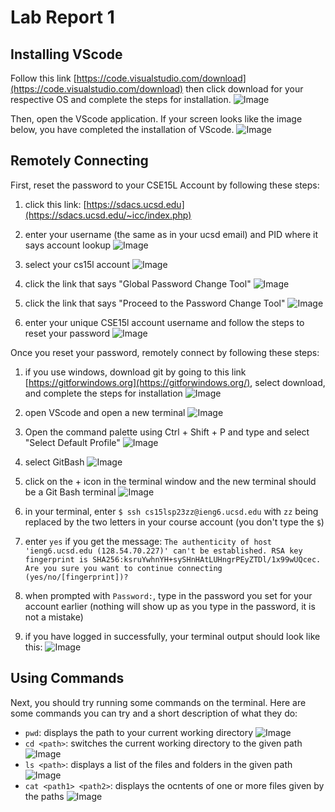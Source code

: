 # **Lab Report 1**
## Installing VScode
Follow this link [https://code.visualstudio.com/download](https://code.visualstudio.com/download) then click download for your respective OS and complete the steps for installation.
![Image](Screenshot%202023-04-10%20161413.png)


Then, open the VScode application. If your screen looks like the image below, you have completed the installation of VScode.
![Image](Screenshot%202023-04-10%20161913.png)


## Remotely Connecting
First, reset the password to your CSE15L Account by following these steps:
1. click this link: [https://sdacs.ucsd.edu](https://sdacs.ucsd.edu/~icc/index.php)
2. enter your username (the same as in your ucsd email) and PID where it says account lookup
![Image](Screenshot%202023-04-10%20164019.png)


3. select your cs15l account
![Image](Screenshot%202023-04-10%20182259.png)


4. click the link that says "Global Password Change Tool"
![Image](Screenshot%202023-04-10%20182522.png)


5. click the link that says "Proceed to the Password Change Tool"
![Image](Screenshot%202023-04-10%20182742.png)


6. enter your unique CSE15l account username and follow the steps to reset your password
![Image](Screenshot%202023-04-10%20182940.png) 


Once you reset your password, remotely connect by following these steps:
1. if you use windows, download git by going to this link [https://gitforwindows.org](https://gitforwindows.org/), select download, and complete the steps for installation
![Image](Screenshot%202023-04-10%20185256.png)


2. open VScode and open a new terminal
![Image](Screenshot%202023-04-10%20185717.png)


3. Open the command palette using Ctrl + Shift + P and type and select "Select Default Profile"
![Image](Screenshot%202023-04-10%20185917.png)


4. select GitBash
![Image](Screenshot%202023-04-10%20190140.png)


5. click on the + icon in the terminal window and the new terminal should be a Git Bash terminal
![Image](Screenshot%202023-04-10%20190223.png)

6. in your terminal, enter `$ ssh cs15lsp23zz@ieng6.ucsd.edu` with `zz` being replaced by the two letters in your course account (you don't type the `$`)

7. enter `yes` if you get the message:
`The authenticity of host 'ieng6.ucsd.edu (128.54.70.227)' can't be established. RSA key fingerprint is SHA256:ksruYwhnYH+sySHnHAtLUHngrPEyZTDl/1x99wUQcec.
Are you sure you want to continue connecting (yes/no/[fingerprint])?`


8. when prompted with `Password:`, type in the password you set for your account earlier (nothing will show up as you type in the password, it is not a mistake)


10. if you have logged in successfully, your terminal output should look like this:
![Image](Screenshot%202023-04-10%20192841.png)

## Using Commands
Next, you should try running some commands on the terminal. Here are some commands you can try and a short description of what they do:
- `pwd`: displays the path to your current working directory
![Image](lr1_p3.png)
- `cd <path>`: switches the current working directory to the given path
![Image](lr1_p3.2.png)
- `ls <path>`: displays a list of the files and folders in the given path
![Image](lr1_p3.4.png)
- `cat <path1> <path2>`: displays the ocntents of one or more files given by the paths
![Image](lr1.p3.3.png)
